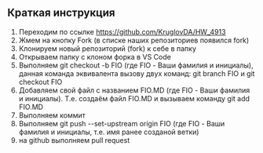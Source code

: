 ## Краткая инструкция
1. Переходим по ссылке https://github.com/KruglovDA/HW_4913
2. Жмем на кнопку Fork (в списке наших репозиториев появился fork)
3. Клонируем новый репозиторий  (fork) к себе в папку
4. Открываем папку с клоном форка в VS Code
5. Выполняем git checkout -b FIO (где FIO - Ваши фамилия и инициалы), данная команда эквивалента вызову двух команд: git branch FIO и git checkout FIO
6. Добавляем свой файл с названием FIO.MD (где FIO - Ваши фамилия и инициалы). Т.е. создаём файл FIO.MD и вызываем команду git add FIO.MD
7. Выполняем коммит
8. Выполняем git push --set-upstream origin FIO (где FIO - Ваши фамилия и инициалы, т.е. имя ранее созданой ветки)
9. на github выполняем pull request